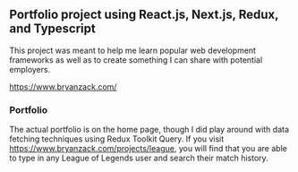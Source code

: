 ## Portfolio project using React.js, Next.js, Redux, and Typescript

This project was meant to help me learn popular web development frameworks as well as to create something I can share with potential employers.

https://www.bryanzack.com/

### Portfolio

The actual portfolio is on the home page, though I did play around with data fetching techniques using Redux Toolkit Query. If you visit https://www.bryanzack.com/projects/league, you will find that you are able to type in any League of Legends user and search their match history.
